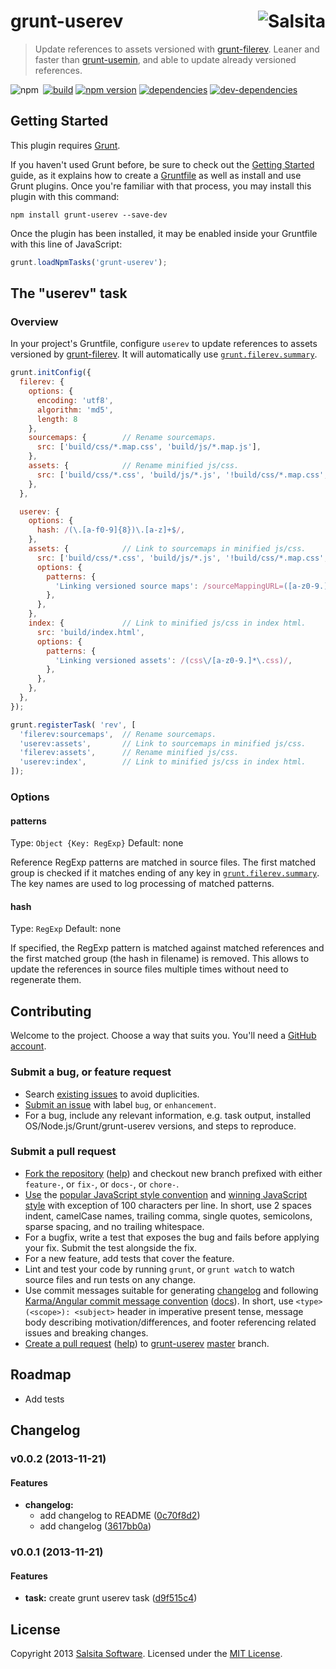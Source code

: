 # grunt-userev <a href='https://github.com/salsita'><img align='right' title='Salsita' src='https://www.google.com/a/cpanel/salsitasoft.com/images/logo.gif?alpha=1' _src='https://1.gravatar.com/avatar/d413290a5fe1385efcf5a344d4a0b588?s=50' /></a>

> Update references to assets versioned with [grunt-filerev](https://github.com/yeoman/grunt-filerev). Leaner and faster than [grunt-usemin](https://github.com/yeoman/grunt-usemin), and able to update already versioned references.

<a href='https://npmjs.org/package/grunt-userev'><img align='left' alt='npm' title='npm info' src='https://nodei.co/npm/grunt-userev.png?compact=true' /></a>&nbsp;[![build](https://secure.travis-ci.org/salsita/grunt-userev.png?branch=master)](https://travis-ci.org/salsita/grunt-userev) [![npm version](https://badge.fury.io/js/grunt-userev.png)](https://npmjs.org/package/grunt-userev) [![dependencies](https://david-dm.org/salsita/grunt-userev.png)](https://david-dm.org/salsita/grunt-userev) [![dev-dependencies](https://david-dm.org/salsita/grunt-userev/dev-status.png)](https://david-dm.org/salsita/grunt-userev#info=devDependencies)


## Getting Started

This plugin requires [Grunt](http://gruntjs.com).

If you haven't used Grunt before, be sure to check out the [Getting Started](http://gruntjs.com/getting-started) guide, as it explains how to create a [Gruntfile](http://gruntjs.com/sample-gruntfile) as well as install and use Grunt plugins. Once you're familiar with that process, you may install this plugin with this command:

```shell
npm install grunt-userev --save-dev
```

Once the plugin has been installed, it may be enabled inside your Gruntfile with this line of JavaScript:

```js
grunt.loadNpmTasks('grunt-userev');
```


## The "userev" task

### Overview

In your project's Gruntfile, configure `userev` to update references to assets versioned by [grunt-filerev](https://github.com/yeoman/grunt-filerev). It will automatically use [`grunt.filerev.summary`](https://github.com/yeoman/grunt-filerev#summary).


```js
grunt.initConfig({
  filerev: {
    options: {
      encoding: 'utf8',
      algorithm: 'md5',
      length: 8
    },
    sourcemaps: {        // Rename sourcemaps.
      src: ['build/css/*.map.css', 'build/js/*.map.js'],
    },
    assets: {            // Rename minified js/css.
      src: ['build/css/*.css', 'build/js/*.js', '!build/css/*.map.css', '!build/js/*.map.js'],
    },
  },

  userev: {
    options: {
      hash: /(\.[a-f0-9]{8})\.[a-z]+$/,
    },
    assets: {            // Link to sourcemaps in minified js/css.
      src: ['build/css/*.css', 'build/js/*.js', '!build/css/*.map.css', '!build/js/*.map.js'],
      options: {
        patterns: {
          'Linking versioned source maps': /sourceMappingURL=([a-z0-9.]*\.map)/,
        },
      },
    },
    index: {             // Link to minified js/css in index html.
      src: 'build/index.html',
      options: {
        patterns: {
          'Linking versioned assets': /(css\/[a-z0-9.]*\.css)/,
        },
      },
    },
  },
});

grunt.registerTask( 'rev', [
  'filerev:sourcemaps',  // Rename sourcemaps.
  'userev:assets',       // Link to sourcemaps in minified js/css.
  'filerev:assets',      // Rename minified js/css.
  'userev:index',        // Link to minified js/css in index html.
]);

```


### Options

#### patterns
Type: `Object {Key: RegExp}`
Default: none

Reference RegExp patterns are matched in source files. The first matched group is checked if it matches ending of any key in [`grunt.filerev.summary`](https://github.com/yeoman/grunt-filerev#summary). The key names are used to log processing of matched patterns.

#### hash
Type: `RegExp`
Default: none

If specified, the RegExp pattern is matched against matched references and the first matched group (the hash in filename) is removed. This allows to update the references in source files multiple times without need to regenerate them.


## Contributing

Welcome to the project. Choose a way that suits you. You'll need a [GitHub account](https://github.com/signup/free).

### Submit a bug, or feature request

* Search [existing issues](https://github.com/salsita/grunt-userev/issues) to avoid duplicities.
* [Submit an issue](https://github.com/salsita/grunt-userev/issues/new) with label `bug`, or `enhancement`.
* For a bug, include any relevant information, e.g. task output, installed OS/Node.js/Grunt/grunt-userev versions, and steps to reproduce.

### Submit a pull request

* [Fork the repository](https://github.com/salsita/grunt-userev/fork) ([help](https://help.github.com/articles/fork-a-repo)) and checkout new branch prefixed with either `feature-`, or `fix-`, or `docs-`, or `chore-`.
* [Use](https://github.com/salsita/grunt-userev/blob/master/.jshintrc) the [popular JavaScript style convention](http://sideeffect.kr/popularconvention#javascript) and [winning JavaScript style](http://seravo.fi/2013/javascript-the-winning-style) with exception of 100 characters per line. In short, use 2 spaces indent, camelCase names, trailing comma, single quotes, semicolons, sparse spacing, and no trailing whitespace.
* For a bugfix, write a test that exposes the bug and fails before applying your fix. Submit the test alongside the fix.
* For a new feature, add tests that cover the feature.
* Lint and test your code by running `grunt`, or `grunt watch` to watch source files and run tests on any change.
* Use commit messages suitable for generating [changelog](#changelog) and following [Karma/Angular commit message convention](https://github.com/karma-runner/karma/blob/master/docs/dev/04-git-commit-msg.md) ([docs](https://docs.google.com/document/d/1QrDFcIiPjSLDn3EL15IJygNPiHORgU1_OOAqWjiDU5Y/edit#)). In short, use `<type>(<scope>): <subject>` header in imperative present tense, message body describing motivation/differences, and footer referencing related issues and breaking changes.
* [Create a pull request](https://github.com/salsita/grunt-userev/compare) ([help](https://help.github.com/articles/creating-a-pull-request)) to [grunt-userev](https://github.com/salsita/grunt-userev) [master](https://github.com/salsita/grunt-userev/branches) branch.


## Roadmap

- Add tests


<a name="changelog"></a>
## Changelog

<a name="v0.0.2"></a>
### v0.0.2 (2013-11-21)


#### Features

* **changelog:**
  * add changelog to README ([0c70f8d2](https://github.com/salsita/grunt-userev/commit/0c70f8d2569534215575dfef037936018d26a70e))
  * add changelog ([3617bb0a](https://github.com/salsita/grunt-userev/commit/3617bb0af7bb733857cc3fdf391bb20a92631df7))

<a name="v0.0.1"></a>
### v0.0.1 (2013-11-21)


#### Features

* **task:** create grunt userev task ([d9f515c4](https://github.com/salsita/grunt-userev/commit/d9f515c4b74c980231f006dfdaaf4727ccd42aae))


## License

Copyright 2013 [Salsita Software](http://salsitasoft.com). Licensed under the [MIT License](http://en.wikipedia.org/wiki/MIT_License).
